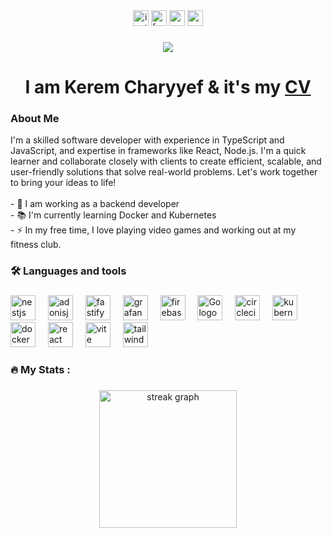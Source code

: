 <div align="center">
  <img src="https://img.shields.io/static/v1?message=Instagram&logo=instagram&label=&color=0077B5&logoColor=white&labelColor=&style=for-the-badge" height="25" alt="instagram logo"  />
  <img src="https://img.shields.io/static/v1?message=Facebook&logo=facebook&label=&color=0077B5&logoColor=white&labelColor=&style=for-the-badge" height="25" alt="facebook logo"  />
  <img src="https://img.shields.io/static/v1?message=X&logo=X&label=&color=FF0000&logoColor=white&labelColor=&style=for-the-badge" height="25" alt="x logo"  />
  <img src="https://img.shields.io/static/v1?message=Gmail&logo=Gmail&label=&color=1DA1F2&logoColor=white&labelColor=&style=for-the-badge" height="25" alt="gmail logo"  />
</div>

###

<div align="center">
  <img src="https://visitor-badge.laobi.icu/badge?page_id=keremcharyyev.keremcharyyev" id="visitorBadge" />
</div>

###

<h1 align="center"> I am Kerem Charyyef & it's my <a href="https://keremcharyyef.vercel.app">CV</a></h1>

###  About Me

<p align="left">I'm a skilled software developer with experience in TypeScript and
        JavaScript, and expertise in frameworks like React, Node.js. 
        I'm a quick learner and collaborate closely with clients to
        create efficient, scalable, and user-friendly solutions that solve
        real-world problems. Let's work together to bring your ideas to life!  <br><br>- 🔭 I am working as a backend developer<br>- 📚 I'm currently learning Docker and Kubernetes<br>- ⚡ In my free time, I love playing video games and working out at my fitness club.</p>

###

<h3 align="left">🛠 Languages and tools</h3>

###

<div align="left">
  <img src="https://cdn.jsdelivr.net/gh/devicons/devicon/icons/nestjs/nestjs-original-wordmark.svg" height="40" alt="nestjs logo"  />
  <img width="12" />
  <img src="https://cdn.jsdelivr.net/gh/devicons/devicon/icons/adonisjs/adonisjs-original.svg" height="40" alt="adonisjs logo"  />
  <img width="12" />
  <img src="https://cdn.jsdelivr.net/gh/devicons/devicon/icons/fastify/fastify-plain-wordmark.svg" height="40" alt="fastify logo"  />
  <img width="12" />
  <img src="https://cdn.jsdelivr.net/gh/devicons/devicon/icons/grafana/grafana-plain-wordmark.svg" height="40" alt="grafana logo"  />
  <img width="12" />
  <img src="https://cdn.jsdelivr.net/gh/devicons/devicon/icons/firebase/firebase-plain-wordmark.svg" height="40" alt="firebase logo"  />
  <img width="12" />
  <img src="https://cdn.jsdelivr.net/gh/devicons/devicon/icons/go/go-original-wordmark.svg" height="40" alt="Go logo"  />
  <img width="12" />
  <img src="https://cdn.jsdelivr.net/gh/devicons/devicon/icons/circleci/circleci-plain.svg" height="40" alt="circleci logo"  />
  <img width="12" />
  <img src="https://cdn.jsdelivr.net/gh/devicons/devicon/icons/kubernetes/kubernetes-plain.svg" height="40" alt="kubernetes logo"  />
  <img width="12" />
  <img src="https://cdn.jsdelivr.net/gh/devicons/devicon/icons/docker/docker-plain-wordmark.svg" height="40" alt="docker logo"  />
  <img width="12" />
  <img src="https://cdn.jsdelivr.net/gh/devicons/devicon/icons/react/react-original-wordmark.svg" height="40" alt="react logo"  />
  <img width="12" />
  <img src="https://cdn.jsdelivr.net/gh/devicons/devicon/icons/vite/vite-original-wordmark.svg" height="40" alt="vite logo"  />
  <img width="12" />
  <img src="https://cdn.jsdelivr.net/gh/devicons/devicon/icons/tailwindcss/tailwindcss-original-wordmark.svg" height="40" alt="tailwind logo"  />
</div>

###

<h3 align="left">🔥   My Stats :</h3>

###

<div align="center">
  <img src="https://streak-stats.demolab.com?user=keremcharyyef&locale=en&mode=daily&theme=dark&hide_border=false&border_radius=5&order=3" height="220" alt="streak graph" />
</div>
